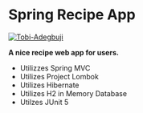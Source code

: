 # Spring Recipe App
[![Tobi-Adegbuji](https://circleci.com/gh/Tobi-Adegbuji/spring-recipe-project.svg?style=shield)](https://circleci.com/gh/Tobi-Adegbuji/spring-recipe-project)

**A nice recipe web app for users.**
- Utilizzes Spring MVC
- Utilizes Project Lombok
- Utilizes Hibernate
- Utilizes H2 in Memory Database
- Utilzes JUnit 5
